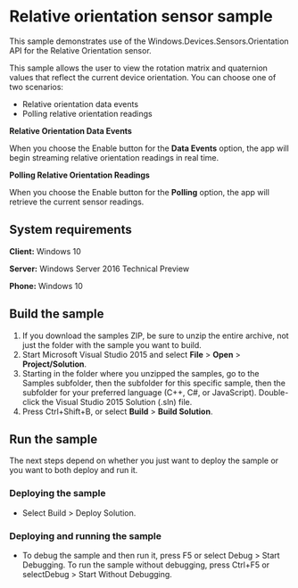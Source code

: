 <!---
  category: DevicesSensorsAndPower
  samplefwlink: http://go.microsoft.com/fwlink/p/?LinkId=620592&clcid=0x409
--->

# Relative orientation sensor sample

This sample demonstrates use of the Windows.Devices.Sensors.Orientation API for the Relative Orientation sensor.

This sample allows the user to view the rotation matrix and quaternion values that reflect the current device orientation. You can choose one of two scenarios:

-   Relative orientation data events
-   Polling relative orientation readings

**Relative Orientation Data Events**

When you choose the Enable button for the **Data Events** option, the app will begin streaming relative orientation readings in real time.

**Polling Relative Orientation Readings**

When you choose the Enable button for the **Polling** option, the app will retrieve the current sensor readings.

## System requirements

**Client:** Windows 10

**Server:** Windows Server 2016 Technical Preview

**Phone:** Windows 10

## Build the sample

1. If you download the samples ZIP, be sure to unzip the entire archive, not just the folder with the sample you want to build. 
2. Start Microsoft Visual Studio 2015 and select **File** \> **Open** \> **Project/Solution**.
3. Starting in the folder where you unzipped the samples, go to the Samples subfolder, then the subfolder for this specific sample, then the subfolder for your preferred language (C++, C#, or JavaScript). Double-click the Visual Studio 2015 Solution (.sln) file.
4. Press Ctrl+Shift+B, or select **Build** \> **Build Solution**.

## Run the sample

The next steps depend on whether you just want to deploy the sample or you want to both deploy and run it.

### Deploying the sample

- Select Build > Deploy Solution. 

### Deploying and running the sample

- To debug the sample and then run it, press F5 or select Debug >  Start Debugging. To run the sample without debugging, press Ctrl+F5 or selectDebug > Start Without Debugging. 
